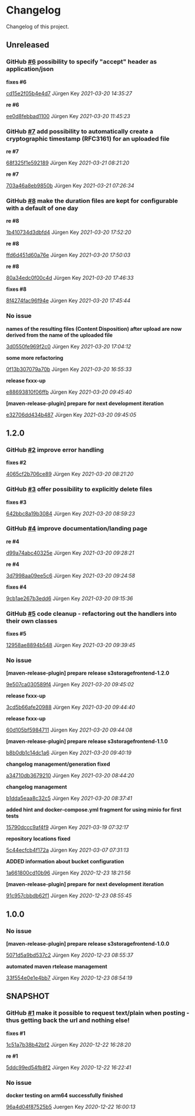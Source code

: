 # Changelog

Changelog of this project.


## Unreleased
    
        
            
### GitHub [#6](https://github.com/elbosso/s3storagefrontend/issues/6) possibility to specify &quot;accept&quot; header as application/json
            
            
        
        

        
**fixes #6**

            

[cd15e2f05b4e4d7](https://github.com/elbosso/s3storagefrontend/commit/cd15e2f05b4e4d7) Jürgen Key *2021-03-20 14:35:27*

  
**re #6**

            

[ee0d8febbad1100](https://github.com/elbosso/s3storagefrontend/commit/ee0d8febbad1100) Jürgen Key *2021-03-20 11:45:23*

  

 
        
            
### GitHub [#7](https://github.com/elbosso/s3storagefrontend/issues/7) add possibility to automatically create a cryptographic timestamp (RFC3161) for an uploaded file
            
            
        
        

        
**re #7**

            

[68f325f1e592189](https://github.com/elbosso/s3storagefrontend/commit/68f325f1e592189) Jürgen Key *2021-03-21 08:21:20*

  
**re #7**

            

[703a46a8eb9850b](https://github.com/elbosso/s3storagefrontend/commit/703a46a8eb9850b) Jürgen Key *2021-03-21 07:26:34*

  

 
        
            
### GitHub [#8](https://github.com/elbosso/s3storagefrontend/issues/8) make the duration files are kept for configurable with a default of one day
            
            
        
        

        
**re #8**

            

[1b410734d3dbfd4](https://github.com/elbosso/s3storagefrontend/commit/1b410734d3dbfd4) Jürgen Key *2021-03-20 17:52:20*

  
**re #8**

            

[ffd6d451d60a76e](https://github.com/elbosso/s3storagefrontend/commit/ffd6d451d60a76e) Jürgen Key *2021-03-20 17:50:03*

  
**re #8**

            

[80a34edc0f00c4d](https://github.com/elbosso/s3storagefrontend/commit/80a34edc0f00c4d) Jürgen Key *2021-03-20 17:46:33*

  
**fixes #8**

            

[8f4274fac96f94e](https://github.com/elbosso/s3storagefrontend/commit/8f4274fac96f94e) Jürgen Key *2021-03-20 17:45:44*

  

 
        
        
### No issue
        

        
**names of the resulting files (Content Disposition) after upload are now derived from the name of the uploaded file**

            

[3d0550fe969f2c0](https://github.com/elbosso/s3storagefrontend/commit/3d0550fe969f2c0) Jürgen Key *2021-03-20 17:04:12*

  
**some more refactoring**

            

[0f13b307079a70b](https://github.com/elbosso/s3storagefrontend/commit/0f13b307079a70b) Jürgen Key *2021-03-20 16:55:33*

  
**release fxxx-up**

            

[e88693810f06ffb](https://github.com/elbosso/s3storagefrontend/commit/e88693810f06ffb) Jürgen Key *2021-03-20 09:45:40*

  
**[maven-release-plugin] prepare for next development iteration**

            

[e32706dd434b487](https://github.com/elbosso/s3storagefrontend/commit/e32706dd434b487) Jürgen Key *2021-03-20 09:45:05*

  

 

## 1.2.0
    
        
            
### GitHub [#2](https://github.com/elbosso/s3storagefrontend/issues/2) improve error handling
            
            
        
        

        
**fixes #2**

            

[4065cf2b706ce89](https://github.com/elbosso/s3storagefrontend/commit/4065cf2b706ce89) Jürgen Key *2021-03-20 08:21:20*

  

 
        
            
### GitHub [#3](https://github.com/elbosso/s3storagefrontend/issues/3) offer possibility to explicitly delete files
            
            
        
        

        
**fixes #3**

            

[642bbc8a19b3084](https://github.com/elbosso/s3storagefrontend/commit/642bbc8a19b3084) Jürgen Key *2021-03-20 08:59:23*

  

 
        
            
### GitHub [#4](https://github.com/elbosso/s3storagefrontend/issues/4) improve documentation/landing page
            
            
        
        

        
**re #4**

            

[d99a74abc40325e](https://github.com/elbosso/s3storagefrontend/commit/d99a74abc40325e) Jürgen Key *2021-03-20 09:28:21*

  
**re #4**

            

[3d7998aa09ee5c6](https://github.com/elbosso/s3storagefrontend/commit/3d7998aa09ee5c6) Jürgen Key *2021-03-20 09:24:58*

  
**fixes #4**

            

[9cb1ae267b3edd6](https://github.com/elbosso/s3storagefrontend/commit/9cb1ae267b3edd6) Jürgen Key *2021-03-20 09:15:36*

  

 
        
            
### GitHub [#5](https://github.com/elbosso/s3storagefrontend/issues/5) code cleanup - refactoring out the handlers into their own classes
            
            
        
        

        
**fixes #5**

            

[12958ae8894b548](https://github.com/elbosso/s3storagefrontend/commit/12958ae8894b548) Jürgen Key *2021-03-20 09:39:45*

  

 
        
        
### No issue
        

        
**[maven-release-plugin] prepare release s3storagefrontend-1.2.0**

            

[9e507ca030589f4](https://github.com/elbosso/s3storagefrontend/commit/9e507ca030589f4) Jürgen Key *2021-03-20 09:45:02*

  
**release fxxx-up**

            

[3cd5b66afe20988](https://github.com/elbosso/s3storagefrontend/commit/3cd5b66afe20988) Jürgen Key *2021-03-20 09:44:40*

  
**release fxxx-up**

            

[60d105bf5984711](https://github.com/elbosso/s3storagefrontend/commit/60d105bf5984711) Jürgen Key *2021-03-20 09:44:08*

  
**[maven-release-plugin] prepare release s3storagefrontend-1.1.0**

            

[b8b0db1c14dc1a6](https://github.com/elbosso/s3storagefrontend/commit/b8b0db1c14dc1a6) Jürgen Key *2021-03-20 09:40:19*

  
**changelog management/generation fixed**

            

[a34710db3679210](https://github.com/elbosso/s3storagefrontend/commit/a34710db3679210) Jürgen Key *2021-03-20 08:44:20*

  
**changelog management**

            

[b1dda5eaa8c32c5](https://github.com/elbosso/s3storagefrontend/commit/b1dda5eaa8c32c5) Jürgen Key *2021-03-20 08:37:41*

  
**added hint and docker-compose.yml fragment for using minio for first tests**

            

[15790dccc9af4f9](https://github.com/elbosso/s3storagefrontend/commit/15790dccc9af4f9) Jürgen Key *2021-03-19 07:32:17*

  
**repository locations fixed**

            

[5c44ecfcb4f172a](https://github.com/elbosso/s3storagefrontend/commit/5c44ecfcb4f172a) Jürgen Key *2021-03-07 07:31:13*

  
**ADDED information about bucket configuration**

            

[1a661800cd10b96](https://github.com/elbosso/s3storagefrontend/commit/1a661800cd10b96) Jürgen Key *2020-12-23 18:21:56*

  
**[maven-release-plugin] prepare for next development iteration**

            

[91c957cbbdb62f1](https://github.com/elbosso/s3storagefrontend/commit/91c957cbbdb62f1) Jürgen Key *2020-12-23 08:55:45*

  

 

## 1.0.0
    
        
        
### No issue
        

        
**[maven-release-plugin] prepare release s3storagefrontend-1.0.0**

            

[5071d5a9bd537c2](https://github.com/elbosso/s3storagefrontend/commit/5071d5a9bd537c2) Jürgen Key *2020-12-23 08:55:37*

  
**automated maven rtelease management**

            

[33f554e0e1e4bb7](https://github.com/elbosso/s3storagefrontend/commit/33f554e0e1e4bb7) Jürgen Key *2020-12-23 08:54:19*

  

 

## SNAPSHOT
    
        
            
### GitHub [#1](https://github.com/elbosso/s3storagefrontend/issues/1) make it possible to request text/plain when posting - thus getting back the url and nothing else!
            
            
        
        

        
**fixes #1**

            

[1c51a7b38b42bf2](https://github.com/elbosso/s3storagefrontend/commit/1c51a7b38b42bf2) Jürgen Key *2020-12-22 16:28:20*

  
**re #1**

            

[5ddc99ed54fb8f2](https://github.com/elbosso/s3storagefrontend/commit/5ddc99ed54fb8f2) Jürgen Key *2020-12-22 16:22:41*

  

 
        
        
### No issue
        

        
**docker testing on arm64 successfully finished**

            

[96a4d04f87525b5](https://github.com/elbosso/s3storagefrontend/commit/96a4d04f87525b5) Juergen Key *2020-12-22 16:00:13*

  

 

